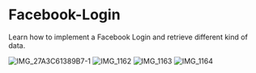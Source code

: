 # Facebook-Login
Learn how to implement a Facebook Login and retrieve different kind of data.

![IMG_27A3C61389B7-1](https://user-images.githubusercontent.com/46055179/62839673-1bdf8980-bc9e-11e9-9997-9812e217f999.jpeg)
![IMG_1162](https://user-images.githubusercontent.com/46055179/59964252-87fc0780-950f-11e9-9e0a-aeee12033857.PNG)
![IMG_1163](https://user-images.githubusercontent.com/46055179/59964251-87637100-950f-11e9-8005-a33e2338b0c7.PNG)
![IMG_1164](https://user-images.githubusercontent.com/46055179/59964250-87637100-950f-11e9-981b-33d9ad52cdf7.PNG)
